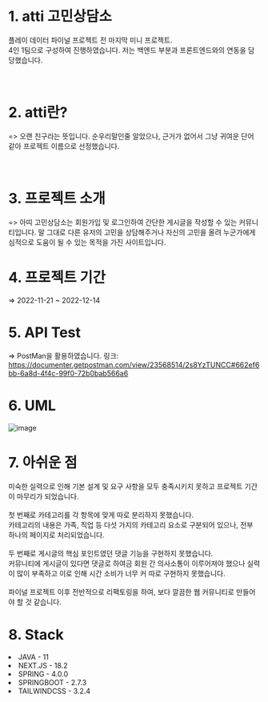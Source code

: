 # 1. atti 고민상담소
플레이 데이터 파이널 프로젝트 전 마지막 미니 프로젝트.<br>
4인 1팀으로 구성하여 진행하였습니다. 저는 백엔드 부분과 프론트엔드와의 연동을 담당했습니다.
<br><br><br>

# 2. atti란?
 => 오랜 친구라는 뜻입니다. 순우리말인줄 알았으나, 근거가 없어서 그냥 귀여운 단어 같아 프로젝트 이름으로 선정했습니다.<br><br><br>
 
# 3. 프로젝트 소개
 => 아띠 고민상담소는 회원가입 및 로그인하여 간단한 게시글을 작성할 수 있는 커뮤니티입니다. 말 그대로 다른 유저의 고민을 상담해주거나 자신의 고민을 올려 누군가에게 심적으로
 도움이 될 수 있는 목적을 가진 사이트입니다.
 
# 4. 프로젝트 기간
 => 2022-11-21 ~ 2022-12-14
 
# 5. API Test 
 => PostMan을 활용하였습니다.
 링크: https://documenter.getpostman.com/view/23568514/2s8YzTUNCC#662ef6bb-6a8d-4f4c-99f0-72b0bab566a6
 
# 6. UML
![image](https://user-images.githubusercontent.com/45361278/208455708-0477eecb-3bb3-4234-8d6d-0794593c18b7.png)


# 7. 아쉬운 점
 미숙한 실력으로 인해 기본 설계 및 요구 사항을 모두 충족시키지 못하고 프로젝트 기간이 마무리가 되었습니다.<br><br>
 첫 번째로 카테고리를 각 항목에 맞게 따로 분리하지 못했습니다.<br>
 카테고리의 내용은 가족, 직업 등 다섯 가지의 카테고리 요소로 구분되어 있으나, 전부 하나의 페이지로 처리되었습니다.<br><br>
 두 번째로 게시글의 핵심 포인트였던 댓글 기능을 구현하지 못했습니다.<br>
 커뮤니티에 게시글이 있다면 댓글로 하여금 회원 간 의사소통이 이루어져야 했으나 실력이 많이 부족하고 이로 인해 시간 소비가 너무 커 따로 구현하지 못했습니다.<br><br>
 파이널 프로젝트 이후 전반적으로 리팩토링을 하여, 보다 깔끔한 웹 커뮤니티로 만들어야 할 것 같습니다.
 
# 8. Stack
<li>JAVA - 11</li>
<li>NEXT.JS - 18.2</li>
<li>SPRING - 4.0.0</li>
<li>SPRINGBOOT - 2.7.3</li>
<li>TAILWINDCSS - 3.2.4</li>

 
 
